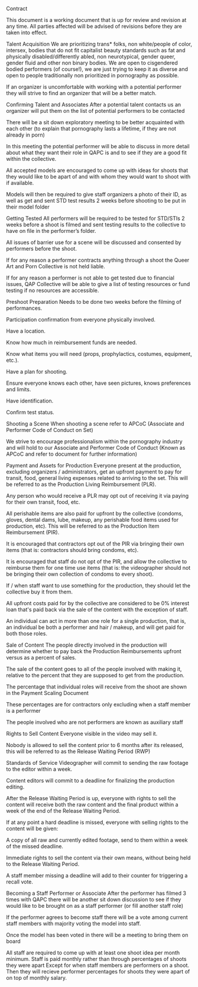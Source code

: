 Contract

This document is a working document that is up for review and revision at any time. All parties affected will be advised of revisions before they are taken into effect.




Talent Acquisition
We are prioritizing trans* folks, non white/people of color, intersex, bodies that do not fit capitalist beauty standards such as fat and physically disabled/differently abled, non neurotypical, gender queer, gender fluid and other non binary bodies. We are open to cisgendered bodied performers (of course!), we are just trying to keep it as diverse and open to people traditionally non prioritized in pornography as possible.

If an organizer is uncomfortable with working with a potential performer they will strive to find an organizer that will be a better match.



Confirming Talent and Associates
After a potential talent contacts us an organizer will put them on the list of potential performers to be contacted

There will be a sit down exploratory meeting to be better acquainted with each other (to explain that pornography lasts a lifetime, if they are not already in porn)

In this meeting the potential performer will be able to discuss in more detail about what they want their role in QAPC is and to see if they are a good fit within the collective.

All accepted models are encouraged to come up with ideas for shoots that they would like to be apart of and with whom they would want to shoot with if available.

Models will then be required to give staff organizers a photo of their ID, as well as get and sent STD test results 2 weeks before shooting to be put in their model folder



Getting Tested
All performers will be required to be tested for STD/STIs 2 weeks before a shoot is filmed and sent testing results to the collective to have on file in the performer’s folder.

All issues of barrier use for a scene will be discussed and consented by performers before the shoot.

If for any reason a performer contracts anything through a shoot the Queer Art and Porn Collective is not held liable.

If for any reason a performer is not able to get tested due to financial issues, QAP Collective will be able to give a list of testing resources or fund testing if no resources are accessible.



Preshoot Preparation
Needs to be done two weeks before the filming of performances.

Participation confirmation from everyone physically involved.

Have a location.

Know how much in reimbursement funds are needed.

Know what items you will need (props, prophylactics, costumes, equipment, etc.).

Have a plan for shooting.

Ensure everyone knows each other, have seen pictures, knows preferences and limits.

Have identification.

Confirm test status.



Shooting a Scene
When shooting a scene refer to APCoC (Associate and Performer Code of Conduct on Set)

We strive to encourage professionalism within the pornography industry and will hold to our Associate and Performer Code of Conduct (Known as APCoC and refer to document for further information)



Payment and Assets for Production
Everyone present at the production, excluding organizers / administrators, get an upfront payment to pay for transit, food, general living expenses related to arriving to the set. This will be referred to as the Production Living Reimbursement (PLR).

Any person who would receive a PLR may opt out of receiving it via paying for their own transit, food, etc.

All perishable items are also paid for upfront by the collective (condoms, gloves, dental dams, lube, makeup, any perishable food items used for production, etc). This will be referred to as the Production Item Reimbursement (PIR).

It is encouraged that contractors opt out of the PIR via bringing their own items (that is: contractors should bring condoms, etc).

It is encouraged that staff do not opt of the PIR, and allow the collective to reimburse them for one time use items (that is: the videographer should not be bringing their own collection of condoms to every shoot).

If / when staff want to use something for the production, they should let the collective buy it from them.

All upfront costs paid for by the collective are considered to be 0% interest loan that's paid back via the sale of the content with the exception of staff.

An individual can act in more than one role for a single production, that is, an individual be both a performer and hair / makeup, and will get paid for both those roles.




Sale of Content
The people directly involved in the production will determine whether to pay back the Production Reimbursements upfront versus as a percent of sales.

The sale of the content goes to all of the people involved with making it, relative to the percent that they are supposed to get from the production.

The percentage that individual roles will receive from the shoot are shown in the Payment Scaling Document

These percentages are for contractors only excluding when a staff member is a performer

The people involved who are not performers are known as auxiliary staff



Rights to Sell Content
Everyone visible in the video may sell it.

Nobody is allowed to sell the content prior to 6 months after its released, this will be referred to as the Release Waiting Period (RWP)



Standards of Service
Videographer will commit to sending the raw footage to the editor within a week.

Content editors will commit to a deadline for finalizing the production editing.

After the Release Waiting Period is up, everyone with rights to sell the content will receive both the raw content and the final product within a week of the end of the Release Waiting Period.

If at any point a hard deadline is missed, everyone with selling rights to the content will be given:

A copy of all raw and currently edited footage, send to them within a week of the missed deadline.

Immediate rights to sell the content via their own means, without being held to the Release Waiting Period.

A staff member missing a deadline will add to their counter for triggering a recall vote.



Becoming a Staff Performer or Associate
After the performer has filmed 3 times with QAPC there will be another sit down discussion to see if they would like to be brought on as a staff performer (or fill another staff role)

If the performer agrees to become staff there will be a vote among current staff members with majority voting the model into staff.

Once the model has been voted in there will be a meeting to bring them on board

All staff are required to come up with at least one shoot idea per month minimum.
Staff is paid monthly rather than through percentages of shoots they were apart
Except for when staff members are performers on a shoot. Then they will recieve performer percentages for shoots they were apart of on top of monthly salary.




